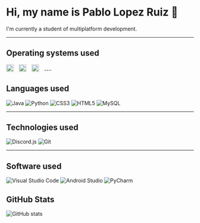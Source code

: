 # Hi, my name is Pablo Lopez Ruiz 👋  
I'm currently a student of multiplatform development.

---

## Operating systems used
<img src="https://upload.wikimedia.org/wikipedia/commons/8/87/Windows_logo_-_2021.svg" alt="Windows" width="20" style="display: inline-block; margin-right: 10px;">
<img src="https://upload.wikimedia.org/wikipedia/commons/3/35/Tux.svg" alt="Linux" width="20" style="display: inline-block; margin-right: 10px;"> 
<img src="https://upload.wikimedia.org/wikipedia/commons/a/a2/Kali-linux-logo.svg" alt="Kali Linux" width="20" style="display: inline-block; margin-right: 10px;">
---

## Languages used
![Java](https://img.shields.io/badge/-Java-007396?logo=java&logoColor=white&style=flat)
![Python](https://img.shields.io/badge/-Python-3776AB?logo=python&logoColor=white&style=flat)
![CSS3](https://img.shields.io/badge/-CSS3-1572B6?logo=css3&logoColor=white&style=flat)
![HTML5](https://img.shields.io/badge/-HTML5-E34F26?logo=html5&logoColor=white&style=flat)
![MySQL](https://img.shields.io/badge/-MySQL-4479A1?logo=mysql&logoColor=white&style=flat)

---

## Technologies used
![Discord.js](https://img.shields.io/badge/-Discord.js-5865F2?logo=discord&logoColor=white&style=flat)
![Git](https://img.shields.io/badge/-Git-F05032?logo=git&logoColor=white&style=flat)

---

## Software used
![Visual Studio Code](https://img.shields.io/badge/-Visual%20Studio%20Code-007ACC?logo=visualstudiocode&logoColor=white&style=flat)
![Android Studio](https://img.shields.io/badge/-Android%20Studio-3DDC84?logo=androidstudio&logoColor=white&style=flat)
![PyCharm](https://img.shields.io/badge/-PyCharm-000000?logo=pycharm&logoColor=white&style=flat)

## GitHub Stats
![GitHub stats](https://github-readme-stats.vercel.app/api?username=Pablirry&show_icons=true&theme=radical)
